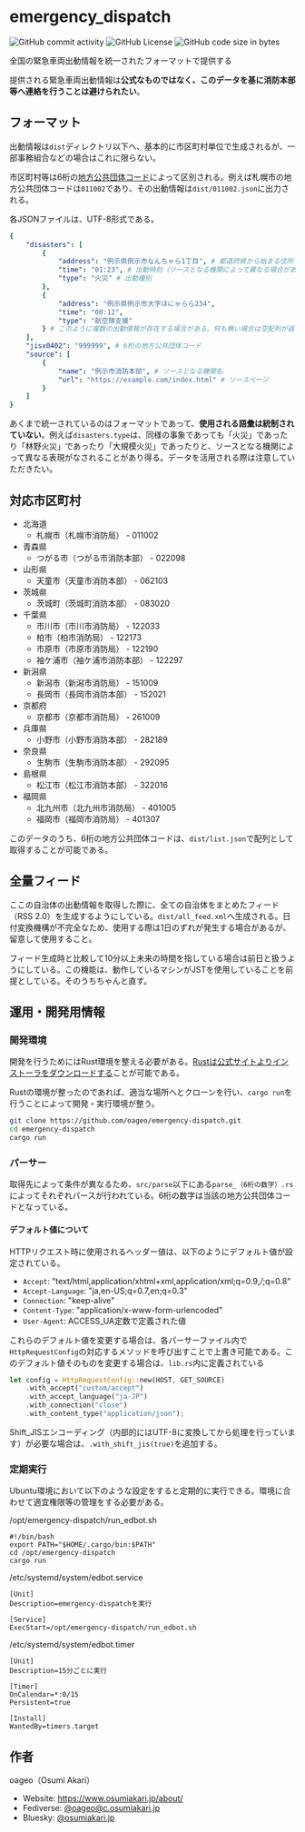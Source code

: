 # emergency_dispatch
![GitHub commit activity](https://img.shields.io/github/commit-activity/y/oageo/emergency-dispatch)
![GitHub License](https://img.shields.io/github/license/oageo/emergency-dispatch)
![GitHub code size in bytes](https://img.shields.io/github/languages/code-size/oageo/emergency-dispatch)

全国の緊急車両出動情報を統一されたフォーマットで提供する

提供される緊急車両出動情報は**公式なものではなく、このデータを基に消防本部等へ連絡を行うことは避けられたい**。

## フォーマット
出動情報は`dist`ディレクトリ以下へ、基本的に市区町村単位で生成されるが、一部事務組合などの場合はこれに限らない。

市区町村等は6桁の[地方公共団体コード](https://www.soumu.go.jp/denshijiti/code.html)によって区別される。例えば札幌市の地方公共団体コードは`011002`であり、その出動情報は`dist/011002.json`に出力される。

各JSONファイルは、UTF-8形式である。

```yaml
{
    "disasters": [
        {
            "address": "例示県例示市なんちゃら1丁目", # 都道府県から始まる住所
            "time": "01:23", # 出動時刻（ソースとなる機関によって異なる場合がある）
            "type": "火災" # 出動種別
        },
        {
            "address": "例示県例示市大字ほにゃらら234",
            "time": "00:12",
            "type": "航空隊支援"
        } # このように複数の出動情報が存在する場合がある。何も無い場合は空配列が返される。
    ],
    "jisx0402": "999999", # 6桁の地方公共団体コード
    "source": [
        {
            "name": "例示市消防本部", # ソースとなる機関名
            "url": "https://example.com/index.html" # ソースページ
        }
    ]
}
```

あくまで統一されているのはフォーマットであって、**使用される語彙は統制されていない**。例えば`disasters.type`は、同様の事象であっても「火災」であったり「林野火災」であったり「大規模火災」であったりと、ソースとなる機関によって異なる表現がなされることがあり得る。データを活用される際は注意していただきたい。

## 対応市区町村
* 北海道
    * 札幌市（札幌市消防局） - 011002
* 青森県
    * つがる市（つがる市消防本部） - 022098
* 山形県
    * 天童市（天童市消防本部） - 062103
* 茨城県
    * 茨城町（茨城町消防本部） - 083020
* 千葉県
    * 市川市（市川市消防局） - 122033
    * 柏市（柏市消防局） - 122173
    * 市原市（市原市消防局） - 122190
    * 袖ケ浦市（袖ケ浦市消防本部） - 122297
* 新潟県
    * 新潟市（新潟市消防局） - 151009
    * 長岡市（長岡市消防本部） - 152021
* 京都府
    * 京都市（京都市消防局） - 261009
* 兵庫県
    * 小野市（小野市消防本部） - 282189
* 奈良県
    * 生駒市（生駒市消防本部） - 292095
* 島根県
    * 松江市（松江市消防本部） - 322016
* 福岡県
    * 北九州市（北九州市消防局） - 401005
    * 福岡市（福岡市消防局） - 401307

このデータのうち、6桁の地方公共団体コードは、`dist/list.json`で配列として取得することが可能である。

## 全量フィード
ここの自治体の出動情報を取得した際に、全ての自治体をまとめたフィード（RSS 2.0）を生成するようにしている。`dist/all_feed.xml`へ生成される。日付変換機構が不完全なため、使用する際は1日のずれが発生する場合があるが、留意して使用すること。

フィード生成時と比較して10分以上未来の時間を指している場合は前日と扱うようにしている。この機能は、動作しているマシンがJSTを使用していることを前提としている。そのうちちゃんと直す。

## 運用・開発用情報

### 開発環境
開発を行うためにはRust環境を整える必要がある。[Rustは公式サイトよりインストーラをダウンロードする](https://www.rust-lang.org/ja/tools/install)ことが可能である。

Rustの環境が整ったのであれば、適当な場所へとクローンを行い、`cargo run`を行うことによって開発・実行環境が整う。

```bash
git clone https://github.com/oageo/emergency-dispatch.git
cd emergency-dispatch
cargo run
```

### パーサー
取得先によって条件が異なるため、`src/parse`以下にある`parse_（6桁の数字）.rs`によってそれぞれパースが行われている。6桁の数字は当該の地方公共団体コードとなっている。

#### デフォルト値について
HTTPリクエスト時に使用されるヘッダー値は、以下のようにデフォルト値が設定されている。

* `Accept`: "text/html,application/xhtml+xml,application/xml;q=0.9,*/*;q=0.8"
* `Accept-Language`: "ja,en-US;q=0.7,en;q=0.3"
* `Connection`: "keep-alive"
* `Content-Type`: "application/x-www-form-urlencoded"
* `User-Agent`: ACCESS_UA定数で定義された値

これらのデフォルト値を変更する場合は、各パーサーファイル内で`HttpRequestConfig`の対応するメソッドを呼び出すことで上書き可能である。このデフォルト値そのものを変更する場合は、`lib.rs`内に定義されている

```rust
let config = HttpRequestConfig::new(HOST, GET_SOURCE)
    .with_accept("custom/accept")
    .with_accept_language("ja-JP")
    .with_connection("close")
    .with_content_type("application/json");
```

Shift_JISエンコーディング（内部的にはUTF-8に変換してから処理を行っています）が必要な場合は、`.with_shift_jis(true)`を追加する。

### 定期実行
Ubuntu環境において以下のような設定をすると定期的に実行できる。環境に合わせて適宜権限等の管理をする必要がある。

/opt/emergency-dispatch/run_edbot.sh
```
#!/bin/bash
export PATH="$HOME/.cargo/bin:$PATH"
cd /opt/emergency-dispatch
cargo run
```

/etc/systemd/system/edbot.service
```
[Unit]
Description=emergency-dispatchを実行

[Service]
ExecStart=/opt/emergency-dispatch/run_edbot.sh
```

/etc/systemd/system/edbot.timer
```
[Unit]
Description=15分ごとに実行

[Timer]
OnCalendar=*:0/15
Persistent=true

[Install]
WantedBy=timers.target
```

## 作者
oageo（Osumi Akari）

* Website: https://www.osumiakari.jp/about/
* Fediverse: [@oageo@c.osumiakari.jp](https://c.osumiakari.jp/@oageo)
* Bluesky: [@osumiakari.jp](https://bsky.app/profile/osumiakari.jp)
